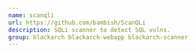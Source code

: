 ```yaml
---
name: scanqli
url: https://github.com/bambish/ScanQLi
description: SQLi scanner to detect SQL vulns.
group: blackarch blackarch-webapp blackarch-scanner
---
```

